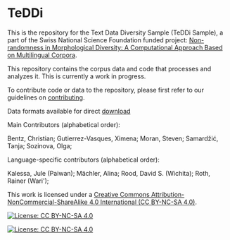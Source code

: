 # TeDDi

This is the repository for the Text Data Diversity Sample (TeDDi Sample), a part of the Swiss National Science Foundation funded project: [Non-randomness in Morphological Diversity: A Computational Approach Based on Multilingual Corpora](https://www.spur.uzh.ch/en/departments/research/textgroup/MorphDiv.html).

This repository contains the corpus data and code that processes and analyzes it. This is currently a work in progress.

To contribute code or data to the repository, please first refer to our guidelines on [contributing](CONTRIBUTING.md).

Data formats available for direct [download](https://drive.switch.ch/index.php/s/MJv7xFkzqlzFn0y)

Main Contributors (alphabetical order):

Bentz, Christian;
Gutierrez-Vasques, Ximena;
Moran, Steven;
Samardžić, Tanja;
Sozinova, Olga;

Language-specific contributors (alphabetical order):

Kalessa, Jule (Paiwan);
Mächler, Alina;
Rood, David S. (Wichita);
Roth, Rainer (Wari'); 

This work is licensed under a
[Creative Commons Attribution-NonCommercial-ShareAlike 4.0 International (CC BY-NC-SA 4.0)](https://creativecommons.org/licenses/by-nc-sa/4.0/).

[![License: CC BY-NC-SA 4.0](https://licensebuttons.net/l/by-nc-sa/4.0/80x15.png)](https://creativecommons.org/licenses/by-nc-sa/4.0/)

[![License: CC BY-NC-SA 4.0](https://img.shields.io/badge/License-CC%20BY--NC--SA%204.0-lightgrey.svg)](https://creativecommons.org/licenses/by-nc-sa/4.0/)
